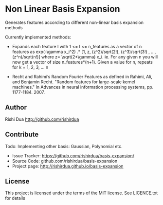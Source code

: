 Non Linear Basis Expansion
==========================
Generates features according to different non-linear basis expansion methods

Currently implemented methods:

- Expands each feature I with 1 <= I <= n_features as a vector of n features as exp(-\gamma x_i^2) .* [1, z, (z^2)/sqrt(2!), (z^3)/sqrt(3!) , …, (z^n)/sqrt(n!)] where z= \sqrt(2*\gamma) x_i.
ie. For any given n you will now get a vector of size n_features*(n+1). Given a value for n, repeats for k = 1, 2, 3, ... n

- Recht and Rahimi’s Random Fourier Features as defined in
Rahimi, Ali, and Benjamin Recht. "Random features for large-scale kernel machines." In Advances in neural information processing systems, pp. 1177-1184. 2007.

Author
------
Rishi Dua <http://github.com/rishirdua>


Contribute
----------
Todo: Implementing other basis: Gaussian, Polynomial etc.

- Issue Tracker: https://github.com/rishirdua/basis-expansion/
- Source Code: github.com/rishirdua/basis-expansion
- Project page: http://rishirdua.github.io/basis-expansion


License
-------
This project is licensed under the terms of the MIT license. See LICENCE.txt for details